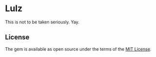 # Lulz

This is not to be taken seriously. Yay.

## License

The gem is available as open source under the terms of the [MIT License](http://opensource.org/licenses/MIT).

